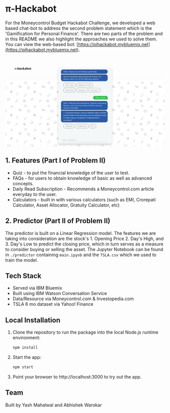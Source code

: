 # π-Hackabot

For the Moneycontrol Budget Hackabot Challenge, we developed a web based chat-bot to address
the second problem statement which is the 'Gamification for Personal Finance'. There are two parts of the problem and in this README we also highlight the approaches we used to solve them. You can view the web-based bot: [https://pihackabot.mybluemix.net](https://pihackabot.mybluemix.net).

![Demo](readme_images/pi-hackabot.png)

## 1. Features (Part I of Problem II)

* Quiz - to put the financial knowledge of the user to test.
* FAQs - for users to obtain knowledge of basic as well as advanced concepts.
* Daily Read Subscription - Recommends a Moneycontrol.com article everyday to the user.
* Calculators - built in with various calculators (such as EMI, Crorepati Calculator, Asset Allocator, Gratuity Calculator, etc)

## 2. Predictor (Part II of Problem II)

The predictor is built on a Linear Regression model. The features we are taking into
consideration are the stock's 1. Opening Price 2. Day's High, and 3. Day's Low to predict the closing price, which in turn serves as a measure to consider buying or selling the asset. The Jupyter Notebook can be found in `./predictor` containing `main.ipynb` and the `TSLA.csv` which we used to train the model.

## Tech Stack

* Served via IBM Bluemix
* Built using IBM Watson Conversation Service
* Data/Resource via Moneycontrol.com & Investopedia.com
* TSLA 6 mo dataset via Yahoo! Finance

## Local Installation

1. Clone the repository to run the package into the local Node.js runtime environment:

   ```bash
   npm install
   ```

2. Start the app:

   ```bash
   npm start
   ```

3. Point your browser to http://localhost:3000 to try out the app.

## Team

Built by Yash Mahalwal and Abhishek Warokar
